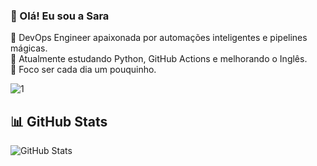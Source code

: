 ### 👋 Olá! Eu sou a Sara

🚀 DevOps Engineer apaixonada por automações inteligentes e pipelines mágicas.  
🌱 Atualmente estudando Python, GitHub Actions e melhorando o Inglês.  
🎯 Foco ser cada dia um pouquinho.

![1](https://github-readme-stats-sigma-five.vercel.app/api/top-langs/?username=sarafogo&layout=compact&theme=blue-green)

## 📊 GitHub Stats
![GitHub Stats](https://github-readme-stats.vercel.app/api?username=sarafogo&theme=transparent&bg_color=000&border_color=30A3DC&show_icons=true&icon_color=30A3DC&title_color=E94D5F&text_color=FFF)


